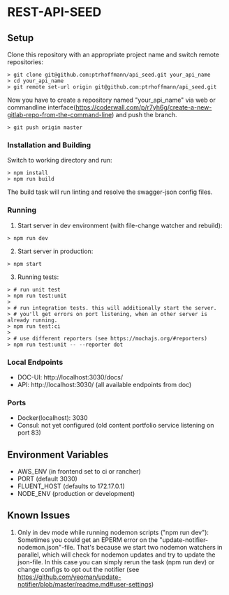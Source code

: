 # REST-API-SEED #

## Setup ##

Clone this repository with an appropriate project name and switch remote repositories:
```
> git clone git@github.com:ptrhoffmann/api_seed.git your_api_name
> cd your_api_name
> git remote set-url origin git@github.com:ptrhoffmann/api_seed.git
```

Now you have to create a repository named "your_api_name" via web or commandline interface(https://coderwall.com/p/r7yh6g/create-a-new-gitlab-repo-from-the-command-line) and push the branch.
```
> git push origin master
```

### Installation and Building ###

Switch to working directory and run:
```
> npm install
> npm run build
```

The build task will run linting and resolve the swagger-json config files.

### Running ###
1. Start server in dev environment (with file-change watcher and rebuild):
```
> npm run dev
```

2. Start server in production:
```
> npm start
```

3. Running tests:
```
> # run unit test
> npm run test:unit
>
> # run integration tests. this will additionally start the server. 
> # you'll get errors on port listening, when an other server is already running.
> npm run test:ci
>
> # use different reporters (see https://mochajs.org/#reporters)
> npm run test:unit -- --reporter dot
```

### Local Endpoints ###
- DOC-UI: http://localhost:3030/docs/
- API: http://localhost:3030/ (all available endpoints from doc)

### Ports ###
- Docker(localhost): 3030
- Consul: not yet configured (old content portfolio service listening on port 83)

## Environment Variables ##
- AWS_ENV (in frontend set to ci or rancher)
- PORT (default 3030)
- FLUENT_HOST (defaults to 172.17.0.1)
- NODE_ENV (production or development)

## Known Issues ##

1. Only in dev mode while running nodemon scripts ("npm run dev"):
Sometimes you could get an EPERM error on the "update-notifier-nodemon.json"-file. 
That's because we start two nodemon watchers in parallel, which will check for nodemon updates and try to update the json-file.
In this case you can simply rerun the task (npm run dev) or change configs to opt out the notifier (see https://github.com/yeoman/update-notifier/blob/master/readme.md#user-settings)
